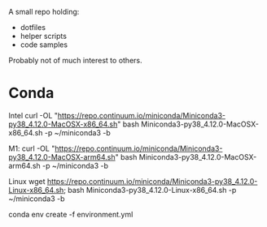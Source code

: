A small repo holding:
* dotfiles
* helper scripts
* code samples

Probably not of much interest to others.


# Conda
Intel
curl -OL "https://repo.continuum.io/miniconda/Miniconda3-py38_4.12.0-MacOSX-x86_64.sh"
bash Miniconda3-py38_4.12.0-MacOSX-x86_64.sh -p ~/miniconda3 -b

M1:
curl -OL "https://repo.continuum.io/miniconda/Miniconda3-py38_4.12.0-MacOSX-arm64.sh"
bash Miniconda3-py38_4.12.0-MacOSX-arm64.sh -p ~/miniconda3 -b

Linux
wget https://repo.continuum.io/miniconda/Miniconda3-py38_4.12.0-Linux-x86_64.sh;
bash Miniconda3-py38_4.12.0-Linux-x86_64.sh -p ~/miniconda3 -b

conda env create -f environment.yml

